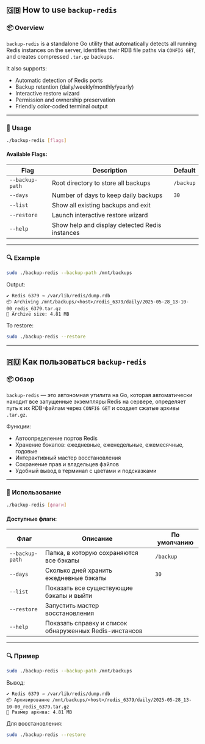 ## 🇬🇧 How to use `backup-redis`

### 📦 Overview

`backup-redis` is a standalone Go utility that automatically detects all running Redis instances on the server, identifies their RDB file paths via `CONFIG GET`, and creates compressed `.tar.gz` backups.

It also supports:

* Automatic detection of Redis ports
* Backup retention (daily/weekly/monthly/yearly)
* Interactive restore wizard
* Permission and ownership preservation
* Friendly color-coded terminal output

---

### 🚀 Usage

```bash
./backup-redis [flags]
```

#### Available Flags:

| Flag            | Description                                    | Default   |
| --------------- | ---------------------------------------------- | --------- |
| `--backup-path` | Root directory to store all backups            | `/backup` |
| `--days`        | Number of days to keep daily backups           | `30`      |
| `--list`        | Show all existing backups and exit             |           |
| `--restore`     | Launch interactive restore wizard              |           |
| `--help`        | Show help and display detected Redis instances |           |

---

### 🔍 Example

```bash
sudo ./backup-redis --backup-path /mnt/backups
```

Output:

```
✔ Redis 6379 → /var/lib/redis/dump.rdb
📦 Archiving /mnt/backups/<host>/redis_6379/daily/2025-05-28_13-10-00_redis_6379.tar.gz
💾 Archive size: 4.81 MB
```

To restore:

```bash
sudo ./backup-redis --restore
```

---

## 🇷🇺 Как пользоваться `backup-redis`

### 📦 Обзор

`backup-redis` — это автономная утилита на Go, которая автоматически находит все запущенные экземпляры Redis на сервере, определяет путь к их RDB-файлам через `CONFIG GET` и создает сжатые архивы `.tar.gz`.

Функции:

* Автоопределение портов Redis
* Хранение бэкапов: ежедневные, еженедельные, ежемесячные, годовые
* Интерактивный мастер восстановления
* Сохранение прав и владельцев файлов
* Удобный вывод в терминал с цветами и подсказками

---

### 🚀 Использование

```bash
./backup-redis [флаги]
```

#### Доступные флаги:

| Флаг            | Описание                                               | По умолчанию |
| --------------- | ------------------------------------------------------ | ------------ |
| `--backup-path` | Папка, в которую сохраняются все бэкапы                | `/backup`    |
| `--days`        | Сколько дней хранить ежедневные бэкапы                 | `30`         |
| `--list`        | Показать все существующие бэкапы и выйти               |              |
| `--restore`     | Запустить мастер восстановления                        |              |
| `--help`        | Показать справку и список обнаруженных Redis-инстансов |              |

---

### 🔍 Пример

```bash
sudo ./backup-redis --backup-path /mnt/backups
```

Вывод:

```
✔ Redis 6379 → /var/lib/redis/dump.rdb
📦 Архивирование /mnt/backups/<host>/redis_6379/daily/2025-05-28_13-10-00_redis_6379.tar.gz
💾 Размер архива: 4.81 MB
```

Для восстановления:

```bash
sudo ./backup-redis --restore
```

